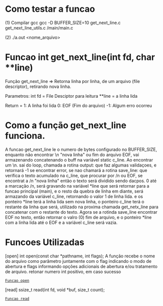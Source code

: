 Como testar a funcao
============

(1)  Compilar gcc
gcc -D BUFFER_SIZE=10 get_next_line.c get_next_line_utils.c /main/main.c 

(2) ./a.out <nome_arquivo> 

Funcao int	get_next_line(int fd, char **line)
=======

Função get_next_line => Retorna linha por linha, de um arquivo (file descriptor), retirando nova linha.

Parametros: int fd = File Desciptor para leitura
			**line = a linha lida 

Return = 1: A linha foi lida
		 0: EOF (Fim do arquivo)
		-1: Algum erro ocorreu

Como a função get_next_line funciona.
========================

A funcao get_next_line le o numero de bytes configurado no BUFFER_SIZE, enquanto não encontrar \n "nova linha" ou fim do arquivo EOF, vai armazenando concatenando o buff na variável static c_line.  Ao encontrar um \n.  sai do loop, chamada a rotina output: que faz algumas validaçoes, e retornará -1 se encontrar error, se nao  chamará a rotina save_line: que verifica o texto acumulado na c_line, que procurar por /n  ou EOF, se encontrat a /n "nova linha" então o texto será dividido sendo dacpos. 0 até a  marcação /n, será gravando na variável *line que será retornar para a funcao principal (main), e o resto da quebra de linha em diante, será armazando da variável c_line, retornando o valor 1 de linha lida. e os ponteiro *line terá a linha lida sem nova linha, o ponteiro c_line terá o restante da linha que será, utilizado na proxima chamada get_netx_line para concatenar com o restante do texto. Agora se a rotinda save_line encontrar EOF no texto, então retornar o valro (0) fim de arquivo, e o ponteiro *line com a linha lida até o EOF e a variável c_line será vazia.


Funcoes Utilizadas
=================
[open]
int open(const char *pathname, int flags);
A função recebe o nome do arquivo como parâmetro juntamente com o flag indicando o modo de abertura e flags informando opções adicionais de abertura e/ou tratamento de arquivo. retonar numero int positivo, em caso sucesso

[`Funcao open`](https://linuxhint.com/posix-open-function-c-programming/)

[read] 
ssize_t read(int fd, void *buf, size_t count);

[`Funcao read`](http://www.br-c.org/doku.php?id=read#:~:text=A%20fun%C3%A7%C3%A3o%20read%20realiza%20a,a%20partir%20da%20posi%C3%A7%C3%A3o%20corrente)

